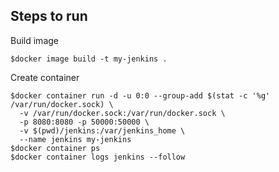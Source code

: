 ## Steps to run

Build image
```
$docker image build -t my-jenkins .
```

Create container
```
$docker container run -d -u 0:0 --group-add $(stat -c '%g' /var/run/docker.sock) \
  -v /var/run/docker.sock:/var/run/docker.sock \
  -p 8080:8080 -p 50000:50000 \
  -v $(pwd)/jenkins:/var/jenkins_home \
  --name jenkins my-jenkins
$docker container ps
$docker container logs jenkins --follow
```